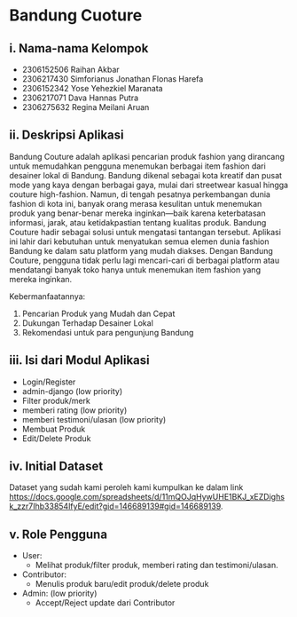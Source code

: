 # Bandung Cuoture

## i. Nama-nama Kelompok
- 2306152506 Raihan Akbar
- 2306217430 Simforianus Jonathan Flonas Harefa
- 2306152342 Yose Yehezkiel Maranata
- 2306217071 Dava Hannas Putra
- 2306275632 Regina Meilani Aruan

## ii. Deskripsi Aplikasi 
Bandung Couture adalah aplikasi pencarian produk fashion yang dirancang untuk memudahkan pengguna menemukan berbagai item fashion dari desainer lokal di Bandung. Bandung dikenal sebagai kota kreatif dan pusat mode yang kaya dengan berbagai gaya, mulai dari streetwear kasual hingga couture high-fashion. Namun, di tengah pesatnya perkembangan dunia fashion di kota ini, banyak orang merasa kesulitan untuk menemukan produk yang benar-benar mereka inginkan—baik karena keterbatasan informasi, jarak, atau ketidakpastian tentang kualitas produk. Bandung Couture hadir sebagai solusi untuk mengatasi tantangan tersebut. Aplikasi ini lahir dari kebutuhan untuk menyatukan semua elemen dunia fashion Bandung ke dalam satu platform yang mudah diakses. Dengan Bandung Couture, pengguna tidak perlu lagi mencari-cari di berbagai platform atau mendatangi banyak toko hanya untuk menemukan item fashion yang mereka inginkan. 

Kebermanfaatannya:
1. Pencarian Produk yang Mudah dan Cepat
2. Dukungan Terhadap Desainer Lokal
3. Rekomendasi untuk para pengunjung Bandung

## iii. Isi dari Modul Aplikasi
- Login/Register
- admin-django (low priority) 
- Filter produk/merk
- memberi rating (low priority)
- memberi testimoni/ulasan (low priority)
- Membuat Produk
- Edit/Delete Produk


## iv. Initial Dataset
Dataset yang sudah kami peroleh kami kumpulkan ke dalam link https://docs.google.com/spreadsheets/d/11mQOJqHywUHE1BKJ_xEZDighsk_zzr7Ihb33854lfyE/edit?gid=146689139#gid=146689139. 


## v. Role Pengguna
- User:
    - Melihat produk/filter produk, memberi rating dan testimoni/ulasan. 
- Contributor:
    - Menulis produk baru/edit produk/delete produk
- Admin: (low priority)
    - Accept/Reject update dari Contributor
